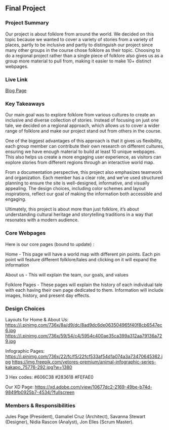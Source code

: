 ## Final Project

### Project Summary

Our project is about folklore from around the world. We decided on this topic because we wanted to cover a variety of stories from a variety of places, partly to be inclusive and partly to distinguish our project since many other groups in the course chose folklore as their topic. Choosing to do a regional project rather than a single piece of folklore also gives us as a group more material to pull from, making it easier to make 10+ distinct webpages.

### Live Link

[Blog Page](https://jvalentine946.github.io/folklore-project/)

### Key Takeaways

Our main goal was to explore folklore from various cultures to create an inclusive and diverse collection of stories. Instead of focusing on just one tale, we decided on a regional approach, which allows us to cover a wider range of folklore and make our project stand out from others in the course.

One of the biggest advantages of this approach is that it gives us flexibility, each group member can contribute their own research on different cultures, ensuring we have enough material to build at least 10 unique webpages. This also helps us create a more engaging user experience, as visitors can explore stories from different regions through an interactive world map.

From a documentation perspective, this project also emphasizes teamwork and organization. Each member has a clear role, and we’ve used structured planning to ensure the site is well-designed, informative, and visually appealing. The design choices, including color schemes and layout inspirations, reflect our goal of making the information both accessible and engaging.

Ultimately, this project is about more than just folklore, it’s about understanding cultural heritage and storytelling traditions in a way that resonates with a modern audience.

### Core Webpages

Here is our core pages (bound to update) :

Home - This page will have a world map with different pin points. Each pin point will feature different folklore/tales and clicking on it will expand the information

About us - This will explain the team, our goals, and values

Folklore Pages - These pages will explain the history of each individual tale with each having their own page dedicated to them. Information will include images, history, and present day effects.

### Design Choices

Layouts for
Home & About Us: https://i.pinimg.com/736x/8a/d9/dc/8ad9dc6de063504965f40f8cb6547ec6.jpg
https://i.pinimg.com/736x/59/54/c4/5954c400ae35ca399a312aa79136a729.jpg

Infographic Pages: https://i.pinimg.com/736x/22/fc/f5/22fcf533af54d1a074a3a73470645362.jpg
https://img.freepik.com/vetores-premium/animal-infographic-series-kakapo_75776-292.jpg?w=1380

3 Hex codes: #606C38 #283618 #FEFAE0

Our XD Page: https://xd.adobe.com/view/10677dc2-2169-49be-b74d-9849fb0925b7-4534/?fullscreen

### Members & Responsibilities

Jules Page (President),
Gamaliel Cruz (Architect),
Savanna Stewart (Designer),
Nidia Rascon (Analyst),
Jon Elles (Scrum Master).
